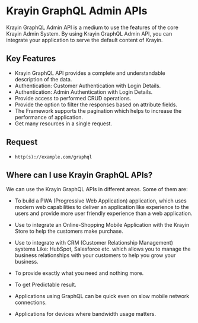 # Krayin GraphQL Admin APIs

Krayin GraphQL Admin API is a medium to use the features of the core Krayin Admin System. By using Krayin GraphQL Admin API, you can integrate your application to serve the default content of Krayin.



## Key Features

- Krayin GraphQL API provides a complete and understandable description of the data.
- Authentication: Customer Authentication with Login Details.
- Authentication: Admin Authentication with Login Details.
- Provide access to performed CRUD operations.
- Provide the option to filter the responses based on attribute fields.
- The Framework supports the pagination which helps to increase the performance of application.
- Get many resources in a single request.

## Request 

- `http(s)://example.com/graphql`

## Where can I use Krayin GraphQL APIs?

We can use the Krayin GraphQL APIs in different areas. Some of them are:

- To build a PWA (Progressive Web Application) application, which uses modern web capabilities to deliver an application like experience to the users and provide more user friendly experience than a web application.

- Use to integrate an Online-Shopping Mobile Application with the Krayin Store to help the customers make purchase.

- Use to integrate with CRM (Customer Relationship Management) systems Like: HubSpot, Salesforce etc. which allows you to manage the business relationships with your customers to help you grow your business.

- To provide exactly what you need and nothing more.

- To get Predictable result.

- Applications using GraphQL can be quick even on slow mobile network connections.

- Applications for devices where bandwidth usage matters.